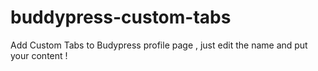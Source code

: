 # buddypress-custom-tabs
Add Custom Tabs to Budypress profile page , just edit the name and put your content ! 
